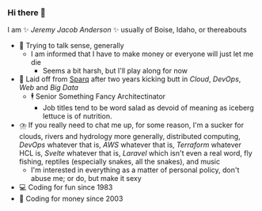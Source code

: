 ### Hi there 👋

I am ✨ _Jeremy Jacob Anderson_ ✨ usually of Boise, Idaho, or thereabouts
- 🤔 Trying to talk sense, generally
  - I am informed that I have to make money or everyone will just let me die
    - Seems a bit harsh, but I'll play along for now
- 🥦 Laid off from [Sparq](https://teamsparq.com) after two years kicking butt in _Cloud_, _DevOps_, _Web_ and _Big Data_
  - 🕴️ Senior Something Fancy Architectinator
    - Job titles tend to be word salad as devoid of meaning as iceberg lettuce is of nutrition.
- ⛈️ If you really need to chat me up, for some reason, I'm a sucker for clouds, rivers and hydrology more generally, distributed computing, _DevOps_ whatever that is, _AWS_ whatever that is, _Terraform_ whatever HCL is, _Svelte_ whatever that is, _Laravel_ which isn't even a real word, fly fishing, reptiles (especially snakes, all the snakes), and music
  - I'm interested in everything as a matter of personal policy, don't abuse me; or do, but make it sexy
- 💻 Coding for fun since 1983
- 💸 Coding for money since 2003
